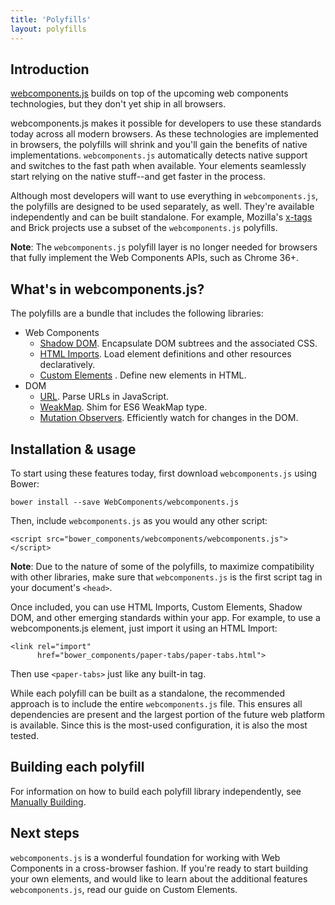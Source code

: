 ```yaml
---
title: 'Polyfills'
layout: polyfills
---
```


## Introduction

[webcomponents.js](https://github.com/WebComponents/webcomponents.js) builds on top of the upcoming web components technologies, but they don't yet ship in all browsers.

webcomponents.js makes it possible for developers to use these standards today across all modern browsers. As these technologies are implemented in browsers, the polyfills will shrink and you'll gain the benefits of native implementations. `webcomponents.js` automatically detects native support and switches to the fast path when available. Your elements seamlessly start relying on the native stuff--and get faster in the process.

Although most developers will want to use everything in `webcomponents.js`, the polyfills are designed to be used separately, as well. They're available independently and can be built standalone. For example, Mozilla's [x-tags](http://www.x-tags.org/) and Brick projects use a subset of the `webcomponents.js` polyfills.

**Note**: The `webcomponents.js` polyfill layer is no longer needed for browsers that fully implement the Web Components APIs, such as Chrome 36+.

## What's in webcomponents.js?

The polyfills are a bundle that includes the following libraries:

- Web Components
  - [Shadow DOM](/polyfills/shadow-dom.html). Encapsulate DOM subtrees and the associated CSS.
  - [HTML Imports](/polyfills/html-imports.html). Load element definitions and other resources declaratively.
  - [Custom Elements](/polyfills/custom-elements.html) . Define new elements in HTML.
- DOM
  - [URL](https://github.com/Polymer/URL). Parse URLs in JavaScript.
  - [WeakMap](https://github.com/Polymer/WeakMap). Shim for ES6 WeakMap type.
  - [Mutation Observers](https://github.com/Polymer/MutationObservers). Efficiently watch for changes in the DOM.

## Installation & usage

To start using these features today, first download `webcomponents.js` using Bower:

    bower install --save WebComponents/webcomponents.js

Then, include `webcomponents.js` as you would any other script:

    <script src="bower_components/webcomponents/webcomponents.js"></script>

**Note**: Due to the nature of some of the polyfills, to maximize compatibility with other libraries, make sure that `webcomponents.js` is the first script tag in your document's `<head>`.

Once included, you can use HTML Imports, Custom Elements, Shadow DOM, and other emerging standards within your app. For example, to use a webcomponents.js element, just import it using an HTML Import:

    <link rel="import"
          href="bower_components/paper-tabs/paper-tabs.html">

Then use `<paper-tabs>` just like any built-in tag.

While each polyfill can be built as a standalone, the recommended approach is to include the entire `webcomponents.js` file. This ensures all dependencies are present and the largest portion of the future web platform is available. Since this is the most-used configuration, it is also the most tested.

## Building each polyfill

For information on how to build each polyfill library independently, see [Manually Building](https://github.com/WebComponents/webcomponentsjs#manually-building).

## Next steps

`webcomponents.js` is a wonderful foundation for working with Web Components in a cross-browser fashion. If you're ready to start building your own elements, and would like to learn about the additional features `webcomponents.js`, read our guide on Custom Elements.
